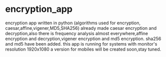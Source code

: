 # encryption_app
encryption app written in python (algorithms used for encryption, caesar,affine,vigener,MD5,SHA256)
already made caesar encryption and decryption,also there is frequency analysis almost everywhere,affine encryption and decryption,vigener encryption and md5 encryption.
sha256 and md5 have been added.
this app is running for systems with monitor's resolution 1920x1080
a version for mobiles will be created soon,stay tuned.
